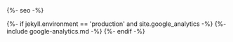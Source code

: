 <head>
  <meta charset="utf-8" />
  <meta http-equiv="X-UA-Compatible" content="IE=edge" />
  <meta name="viewport" content="width=device-width,initial-scale=1" />
  {%- seo -%}

  <!-- Styles -->
  <link rel="stylesheet" href="/assets/css/main.css" />

  <!-- Analytics -->
  {%- if jekyll.environment == 'production' and site.google_analytics -%} 
    {%- include google-analytics.md -%} 
  {%- endif -%} 
  
  <!-- Favicons -->
  <link rel="apple-touch-icon" sizes="180x180" href="/assets/favicon/apple-touch-icon.png">
  <link rel="icon" type="image/png" sizes="32x32" href="/assets/favicon/favicon-32x32.png">
  <link rel="icon" type="image/png" sizes="16x16" href="/assets/favicon/favicon-16x16.png">
  <link rel="manifest" href="/assets/favicon/site.webmanifest">
  <link rel="mask-icon" href="/assets/favicon/safari-pinned-tab.svg" color="#5bbad5">
  <meta name="msapplication-TileColor" content="#da532c">
  <meta name="theme-color" content="#ffffff">

  <!-- Twitter Card Tags -->
  <meta name="twitter:card" content="summary" />
  <meta name="twitter:site" content="@kevando_" />
  <meta name="twitter:title" content="{{ page.twitter.title}}" />
  <meta name="twitter:description" content="{{ page.twitter.description }}" />
  <meta name="twitter:image" content="https://chaz.co/assets/images/skinner.png" />

  <!-- Facebook Preview Tags -->
  <meta property="og:url" content="https://chaz.co" />
  <meta property="og:type" content="article" />
  <meta property="og:title" content="{{ page.facebook.title}}" />
  <meta property="og:description" content="{{ page.facebook.description }}" />
  <meta property="og:image" content="/assets/images/skinner.png" />
</head>
